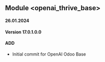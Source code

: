 ## Module <openai_thrive_base>

#### 26.01.2024
#### Version 17.0.1.0.0
#### ADD

- Initial commit for OpenAI Odoo Base

